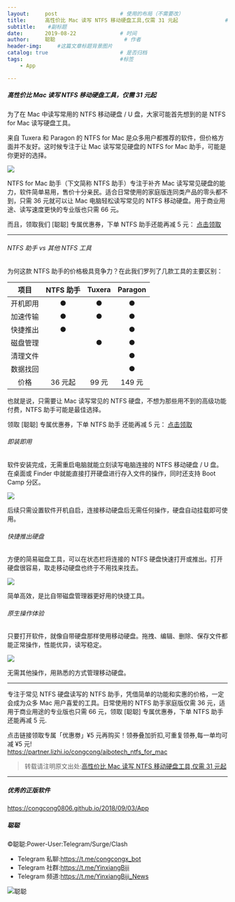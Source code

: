 ```yaml
---
layout:     post                    # 使用的布局（不需要改）
title:      高性价比 Mac 读写 NTFS 移动硬盘工具,仅需 31 元起               # 标题 
subtitle:    #副标题
date:       2019-08-22              # 时间
author:     聪聪                      # 作者
header-img:     #这篇文章标题背景图片
catalog: true                       # 是否归档
tags:                               #标签
    - App

---
```


##### 高性价比 Mac 读写 NTFS 移动硬盘工具，仅需 31 元起

为了在 Mac 中读写常用的 NTFS 移动硬盘 / U 盘，大家可能首先想到的是 NTFS for Mac 读写硬盘工具。

来自 Tuxera 和 Paragon 的 NTFS for Mac 是众多用户都推荐的软件，但价格方面并不友好。这时候专注于让 Mac 读写常见硬盘的 NTFS for Mac 助手，可能是你更好的选择。

![](http://ww1.sinaimg.cn/large/9b84e6acly1g68eohi6fgj20x80ncnft.jpg)

NTFS for Mac 助手（下文简称 NTFS 助手）专注于补齐 Mac 读写常见硬盘的能力，软件简单易用，售价十分亲民。适合日常使用的家庭版连同类产品的零头都不到，只需 36 元就可以让 Mac 电脑轻松读写常见的 NTFS 移动硬盘。用于商业用途、读写速度更快的专业版也只需 66 元。

而且，领取我们 [聪聪] 专属优惠券，下单 NTFS 助手还能再减 5 元： [点击领取](https://partner.lizhi.io/congcong/aibotech_ntfs_for_mac)

--------

###### NTFS 助手 vs 其他 NTFS 工具

为何这款 NTFS 助手的价格极具竞争力？在此我们罗列了几款工具的主要区别：

<!--
![](http://ww1.sinaimg.cn/large/9b84e6acly1g68eoxueyfj21960hk768.jpg)
-->

|   项目   | NTFS 助手 | Tuxera | Paragon |
| :--------------: | :--------: | :----------: | :--------------: |
| 开机即用 |         ●         |   ●    |    ●    |
| 加速传输 |         ●         |   ●    |    ●    |
| 快捷推出 |         ●         |        |    ●    |
| 磁盘管理 |                   |   ●    |    ●    |
| 清理文件 |                   |        |    ●    |
| 数据找回 |                   |        |    ●    |
| 价格 | 36 元起 | 99 元 | 149 元 |

也就是说，只需要让 Mac 读写常见的 NTFS 硬盘，不想为那些用不到的高级功能付费，NTFS 助手可能是最佳选择。

领取 [聪聪] 专属优惠券，下单 NTFS 助手 还能再减 5 元： [点击领取](https://partner.lizhi.io/congcong/aibotech_ntfs_for_mac)


###### 即装即用

软件安装完成，无需重启电脑就能立刻读写电脑连接的 NTFS 移动硬盘 / U 盘。在桌面或 Finder 中就能直接打开硬盘进行存入文件的操作，同时还支持 Boot Camp 分区。

![](http://ww1.sinaimg.cn/large/9b84e6acly1g68eolu5v8j21by0r5drc.jpg)

后续只需设置软件开机自启，连接移动硬盘后无需任何操作，硬盘自动挂载即可使用。

###### 快捷推出硬盘

方便的简易磁盘工具，可以在状态栏将连接的 NTFS 硬盘快速打开或推出。打开硬盘很容易，取走移动硬盘也终于不用找来找去。

![](http://ww1.sinaimg.cn/large/9b84e6acly1g68eoqghybj20oa0ftgyr.jpg)

简单高效，是比自带磁盘管理器更好用的快捷工具。

###### 原生操作体验

只要打开软件，就像自带硬盘那样使用移动硬盘。拖拽、编辑、删除、保存文件都能正常操作，性能优异，读写稳定。

![](http://ww1.sinaimg.cn/large/9b84e6acly1g68eouja2ej21ju0sqaph.jpg)

无需其他操作，用熟悉的方式管理移动硬盘。

--------

专注于常见 NTFS 硬盘读写的 NTFS 助手，凭借简单的功能和实惠的价格，一定会成为众多 Mac 用户喜爱的工具。日常使用的 NTFS 助手家庭版仅需 36 元，适用于商业用途的专业版也只需 66 元，领取 [聪聪] 专属优惠券，下单 NTFS 助手还能再减 5 元.

点击链接领取专属「优惠劵」¥5 元再购买！领券叠加折扣,可重复领券,每一单均可减 ¥5 元!<br>
<https://partner.lizhi.io/congcong/aibotech_ntfs_for_mac>

> 转载请注明原文出处:[高性价比 Mac 读写 NTFS 移动硬盘工具,仅需 31 元起](https://congcong0806.github.io/2019/08/22/NTFS)

---

##### 优秀的正版软件
<https://congcong0806.github.io/2018/09/03/App>

##### 聪聪
&copy;聪聪:Power-User:Telegram/Surge/Clash

* Telegram 私聊:<https://t.me/congcongx_bot>
* Telegram 社群:<https://t.me/YinxiangBiji>
* Telegram 频道:<https://t.me/YinxiangBiji_News>

![聪聪](https://i.v2ex.co/3wc207g5.png)